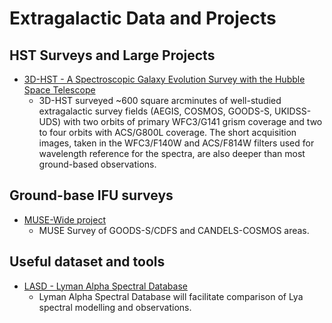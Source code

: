 # Extragalactic Data and Projects 

## HST Surveys and Large Projects

* [3D-HST - A Spectroscopic Galaxy Evolution Survey with the Hubble Space Telescope](https://3dhst.research.yale.edu/Home.html)
  - 3D-HST surveyed ~600 square arcminutes of well-studied extragalactic survey fields (AEGIS, COSMOS, GOODS-S, UKIDSS-UDS) with two orbits of primary WFC3/G141 grism coverage and two to four orbits with ACS/G800L coverage. The short acquisition images, taken in the WFC3/F140W and ACS/F814W filters used for wavelength reference for the spectra, are also deeper than most ground-based observations.

## Ground-base IFU surveys

* [MUSE-Wide project](https://musewide.aip.de/project/)
	- MUSE Survey of GOODS-S/CDFS and CANDELS-COSMOS areas.


## Useful dataset and tools

* [LASD - Lyman Alpha Spectral Database](http://lasd.lyman-alpha.com)
	- Lyman Alpha Spectral Database will facilitate comparison of Lya spectral modelling and observations.
